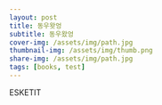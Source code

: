 ```yaml
---
layout: post
title: 동우왓엉
subtitle: 동우왔엉
cover-img: /assets/img/path.jpg
thumbnail-img: /assets/img/thumb.png
share-img: /assets/img/path.jpg
tags: [books, test]
---
```

ESKETIT
